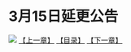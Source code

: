 # 3月15日延更公告
![](https://s1.baozimh.com/scomic/sanyanxiaotianlu-samanhua/0/596-ijqm/1.jpg)
[【上一章】](./596.md)
[【目录】](./README.md)
[【下一章】](./README.md)
